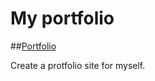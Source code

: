 
# My portfolio
##<a href="https://swoofz.github.io/Portfolio">Portfolio</a>


Create a protfolio site for myself.